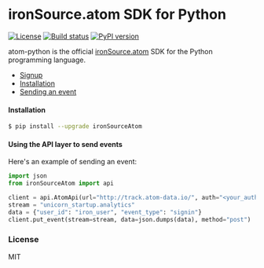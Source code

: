 # ironSource.atom SDK for Python
 [![License][license-image]][license-url]
 [![Build status][travis-image]][travis-url]
 [![PyPI version][package-image]][package-url]

atom-python is the official [ironSource.atom](http://www.ironsrc.com/data-flow-management) SDK for the Python programming language.

- [Signup](https://atom.ironsrc.com/#/signup)
- [Installation](#Installation)
- [Sending an event](#Using-the-API-layer-to-send-events)

#### Installation
```sh
$ pip install --upgrade ironSourceAtom
```

#### Using the API layer to send events

Here's an example of sending an event:
```python
import json
from ironSourceAtom import api

client = api.AtomApi(url="http://track.atom-data.io/", auth="<your_auth_key>")
stream = "unicorn_startup.analytics"
data = {"user_id": "iron_user", "event_type": "signin"}
client.put_event(stream=stream, data=json.dumps(data), method="post")
```



### License
MIT

[license-image]: https://img.shields.io/badge/license-MIT-blue.svg?style=flat-square
[license-url]: https://github.com/ironSource/atom-python/blob/master/LICENSE.txt
[travis-image]: https://img.shields.io/travis/ironSource/atom-python.svg?style=flat-square
[travis-url]: https://travis-ci.org/ironSource/atom-python.svg?branch=master
[package-image]: https://badge.fury.io/py/ironSourceAtom.svg
[package-url]: https://badge.fury.io/py/ironSourceAtom